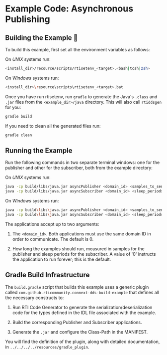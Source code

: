 # Example Code: Asynchronous Publishing

## Building the Example :wrench:

To build this example, first set all the environment variables as follows:

On *UNIX* systems run:

```sh
<install_dir>/recource/scripts/rtisetenv_<target>.<bash|tcsh|zsh>
```

On *Windows* systems run:

```sh
<install_dir>\resource\scripts\rtisetenv_<target>.bat
```

Once you have run rtisetenv, run `gradle` to generate the Java's `.class`
and `.jar` files from the `<example_dir>/java` directory. This will also call
`rtiddsgen` for you:

```sh
gradle build
```

If you need to clean all the generated files run:

```sh
gradle clean
```

## Running the Example

Run the following commands in two separate terminal windows: one for the
publisher and other for the subscriber, both from the example directory:

On *UNIX* systems run:

```sh
java -cp build/libs/java.jar asyncPublisher <domain_id> <samples_to_send>
java -cp build/libs/java.jar asyncSubscriber <domain_id> <sleep_periods>
```

On *Windows* systems run:

```sh
java -cp build\libs\java.jar asyncPublisher <domain_id> <samples_to_send>
java -cp build\libs\java.jar asyncSubscriber <domain_id> <sleep_periods>
```

The applications accept up to two arguments:

1.  The `<domain_id>`. Both applications must use the same domain ID in order
to communicate. The default is 0.

2.  How long the examples should run, measured in samples for the publisher
and sleep periods for the subscriber. A value of '0' instructs the application
to run forever; this is the default.

## Gradle Build Infrastructure

The `build.gradle` script that builds this example uses a generic plugin called
`com.github.rticommunity.connext-dds-build-example` that defines all the
necessary constructs to:

1.  Run RTI Code Generator to generate the serialization/deserialization code
for the types defined in the IDL file associated with the example.

2.  Build the corresponding Publisher and Subscriber applications.

3.  Generate the `.jar` and configure the Class-Path in the MANIFEST.

You will find the definition of the plugin, along with detailed
documentation, in `../../../../resources/gradle_plugin`.
